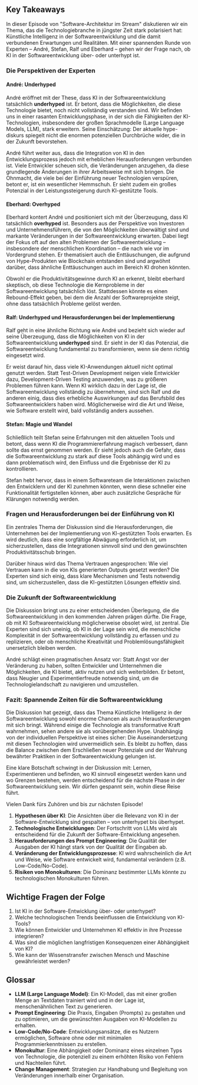 ## Key Takeaways

In dieser Episode von "Software-Architektur im Stream" diskutieren wir ein Thema, das die Technologiebranche in jüngster Zeit stark polarisiert hat: Künstliche Intelligenz in der Softwareentwicklung und die damit verbundenen Erwartungen und Realitäten. Mit einer spannenden Runde von Experten – André, Stefan, Ralf und Eberhard – gehen wir der Frage nach, ob KI in der Softwareentwicklung über- oder unterhypt ist.

### Die Perspektiven der Experten

#### André: Underhyped

André eröffnet mit der These, dass KI in der Softwareentwicklung tatsächlich **underhyped** ist. Er betont, dass die Möglichkeiten, die diese Technologie bietet, noch nicht vollständig verstanden sind. Wir befinden uns in einer rasanten Entwicklungsphase, in der sich die Fähigkeiten der KI-Technologien, insbesondere der großen Sprachmodelle (Large Language Models, LLM), stark erweitern. Seine Einschätzung: Der aktuelle hype-diskurs spiegelt nicht die enormen potenziellen Durchbrüche wider, die in der Zukunft bevorstehen.

André führt weiter aus, dass die Integration von KI in den Entwicklungsprozess jedoch mit erheblichen Herausforderungen verbunden ist. Viele Entwickler scheuen sich, die Veränderungen anzugehen, da diese grundlegende Änderungen in ihrer Arbeitsweise mit sich bringen. Die Ohnmacht, die viele bei der Einführung neuer Technologien verspüren, betont er, ist ein wesentlicher Hemmschuh. Er sieht zudem ein großes Potenzial in der Leistungssteigerung durch KI-gestützte Tools.

#### Eberhard: Overhyped

Eberhard kontert André und positioniert sich mit der Überzeugung, dass KI tatsächlich **overhyped** ist. Besonders aus der Perspektive von Investoren und Unternehmensführern, die von den Möglichkeiten überwältigt sind und markante Veränderungen in der Softwareentwicklung erwarten. Dabei liegt der Fokus oft auf den alten Problemen der Softwareentwicklung – insbesondere der menschlichen Koordination – die nach wie vor im Vordergrund stehen. Er thematisiert auch die Enttäuschungen, die aufgrund von Hype-Produkten wie Blockchain entstanden sind und argwöhnt darüber, dass ähnliche Enttäuschungen auch im Bereich KI drohen könnten. 

Obwohl er die Produktivitätsgewinne durch KI an erkennt, bleibt eberhard skeptisch, ob diese Technologie die Kernprobleme in der Softwareentwicklung tatsächlich löst. Stattdessen könnte es einen Rebound-Effekt geben, bei dem die Anzahl der Softwareprojekte steigt, ohne dass tatsächlich Probleme gelöst werden.

#### Ralf: Underhyped und Herausforderungen bei der Implementierung

Ralf geht in eine ähnliche Richtung wie André und bezieht sich wieder auf seine Überzeugung, dass die Möglichkeiten von KI in der Softwareentwicklung **underhyped** sind. Er sieht in der KI das Potenzial, die Softwareentwicklung fundamental zu transformieren, wenn sie denn richtig eingesetzt wird.

Er weist darauf hin, dass viele KI-Anwendungen aktuell nicht optimal genutzt werden. Statt Test-Driven Development neigen viele Entwickler dazu, Development-Driven Testing anzuwenden, was zu größeren Problemen führen kann. Wenn KI wirklich dazu in der Lage ist, die Softwareentwicklung vollständig zu übernehmen, sind sich Ralf und die anderen einig, dass dies erhebliche Auswirkungen auf das Berufsbild des Softwareentwicklers haben wird. Möglicherweise wird die Art und Weise, wie Software erstellt wird, bald vollständig anders aussehen.

#### Stefan: Magie und Wandel

Schließlich teilt Stefan seine Erfahrungen mit den aktuellen Tools und betont, dass wenn KI die Programmiererfahrung magisch verbessert, dann sollte das ernst genommen werden. Er sieht jedoch auch die Gefahr, dass die Softwareentwicklung zu stark auf diese Tools abhängig wird und es dann problematisch wird, den Einfluss und die Ergebnisse der KI zu kontrollieren. 

Stefan hebt hervor, dass in einem Softwareteam die Interaktionen zwischen den Entwicklern und der KI zunehmen könnten, wenn diese schneller eine Funktionalität fertigstellen können, aber auch zusätzliche Gespräche für Klärungen notwendig werden.

### Fragen und Herausforderungen bei der Einführung von KI

Ein zentrales Thema der Diskussion sind die Herausforderungen, die Unternehmen bei der Implementierung von KI-gestützten Tools erwarten. Es wird deutlich, dass eine sorgfältige Abwägung erforderlich ist, um sicherzustellen, dass die Integrationen sinnvoll sind und den gewünschten Produktivitätsschub bringen.

Darüber hinaus wird das Thema Vertrauen angesprochen: Wie viel Vertrauen kann in die von KIs generierten Outputs gesetzt werden? Die Experten sind sich einig, dass klare Mechanismen und Tests notwendig sind, um sicherzustellen, dass die KI-gestützten Lösungen effektiv sind.

### Die Zukunft der Softwareentwicklung

Die Diskussion bringt uns zu einer entscheidenden Überlegung, die die Softwareentwicklung in den kommenden Jahren prägen dürfte. Die Frage, ob mit KI Softwareentwicklung möglicherweise obsolet wird, ist zentral. Die Experten sind sich uneinig, ob KI in der Lage sein wird, die menschliche Komplexität in der Softwareentwicklung vollständig zu erfassen und zu replizieren, oder ob menschliche Kreativität und Problemlösungsfähigkeit unersetzlich bleiben werden.

André schlägt einen pragmatischen Ansatz vor: Statt Angst vor der Veränderung zu haben, sollten Entwickler und Unternehmen die Möglichkeiten, die KI bietet, aktiv nutzen und sich weiterbilden. Er betont, dass Neugier und Experimentierfreude notwendig sind, um die Technologielandschaft zu navigieren und umzustellen.

### Fazit: Spannende Zeiten für die Softwareentwicklung

Die Diskussion hat gezeigt, dass das Thema Künstliche Intelligenz in der Softwareentwicklung sowohl enorme Chancen als auch Herausforderungen mit sich bringt. Während einige die Technologie als transformative Kraft wahrnehmen, sehen andere sie als vorübergehenden Hype. Unabhängig von der individuellen Perspektive ist eines sicher: Die Auseinandersetzung mit diesen Technologien wird unvermeidlich sein. Es bleibt zu hoffen, dass die Balance zwischen dem Erschließen neuer Potenziale und der Wahrung bewährter Praktiken in der Softwareentwicklung gelungen ist.

Eine klare Botschaft schwingt in der Diskussion mit: Lernen, Experimentieren und befinden, wo KI sinnvoll eingesetzt werden kann und wo Grenzen bestehen, werden entscheidend für die nächste Phase in der Softwareentwicklung sein. Wir dürfen gespannt sein, wohin diese Reise führt. 

Vielen Dank fürs Zuhören und bis zur nächsten Episode!


1. **Hypothesen über KI**: Die Ansichten über die Relevanz von KI in der Software-Entwicklung sind gespalten – von unterhypet bis überhypet.
2. **Technologische Entwicklungen**: Der Fortschritt von LLMs wird als entscheidend für die Zukunft der Software-Entwicklung angesehen.
3. **Herausforderungen des Prompt Engineering**: Die Qualität der Ausgaben der KI hängt stark von der Qualität der Eingaben ab.
4. **Veränderung der Entwicklungsprozesse**: KI wird wahrscheinlich die Art und Weise, wie Software entwickelt wird, fundamental verändern (z.B. Low-Code/No-Code).
5. **Risiken von Monokulturen**: Die Dominanz bestimmter LLMs könnte zu technologischen Monokulturen führen.

## Wichtige Fragen der Folge
1. Ist KI in der Software-Entwicklung über- oder unterhypet?
2. Welche technologischen Trends beeinflussen die Entwicklung von KI-Tools?
3. Wie können Entwickler und Unternehmen KI effektiv in ihre Prozesse integrieren?
4. Was sind die möglichen langfristigen Konsequenzen einer Abhängigkeit von KI?
5. Wie kann der Wissenstransfer zwischen Mensch und Maschine gewährleistet werden?

## Glossar
- **LLM (Large Language Model)**: Ein KI-Modell, das mit einer großen Menge an Textdaten trainiert wird und in der Lage ist, menschenähnlichen Text zu generieren.
- **Prompt Engineering**: Die Praxis, Eingaben (Prompts) zu gestalten und zu optimieren, um die gewünschten Ausgaben von KI-Modellen zu erhalten.
- **Low-Code/No-Code**: Entwicklungsansätze, die es Nutzern ermöglichen, Software ohne oder mit minimalen Programmierkenntnissen zu erstellen.
- **Monokultur**: Eine Abhängigkeit oder Dominanz eines einzelnen Typs von Technologie, die potenziell zu einem erhöhten Risiko von Fehlern und Nachteilen führt.
- **Change Management**: Strategien zur Handhabung und Begleitung von Veränderungen innerhalb einer Organisation.
